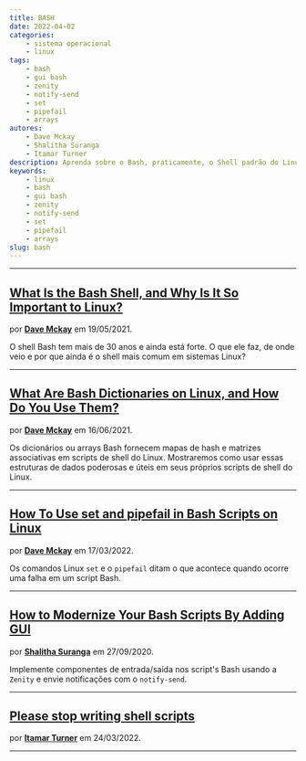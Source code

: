 ```yaml
---
title: BASH
date: 2022-04-02
categories:
    - sistema operacional
    - linux
tags:
    - bash
    - gui bash
    - zenity
    - notify-send
    - set
    - pipefail
    - arrays
autores:
    - Dave Mckay
    - Shalitha Suranga
    - Itamar Turner
description: Aprenda sobre o Bash, praticamente, o Shell padrão do Linux.
keywords:
    - linux
    - bash
    - gui bash
    - zenity
    - notify-send
    - set
    - pipefail
    - arrays
slug: bash
---
```


---

## [What Is the Bash Shell, and Why Is It So Important to Linux?](https://www.howtogeek.com/726559/what-is-the-bash-shell-and-why-is-it-so-important-to-linux/)

por [**Dave Mckay**](/autores/dave-mckay/) em 19/05/2021.

O shell Bash tem mais de 30 anos e ainda está forte. O que ele faz, de onde veio e por que ainda é o shell mais comum em sistemas Linux?

---

## [What Are Bash Dictionaries on Linux, and How Do You Use Them?](https://www.howtogeek.com/730243/what-are-bash-dictionaries-on-linux-and-how-do-you-use-them/)

por [**Dave Mckay**](/autores/dave-mckay/) em 16/06/2021.

Os dicionários ou arrays Bash fornecem mapas de hash e matrizes associativas em scripts de shell do Linux. Mostraremos como usar essas estruturas de dados poderosas e úteis em seus próprios scripts de shell do Linux.

---

## [How To Use set and pipefail in Bash Scripts on Linux](https://www.howtogeek.com/782514/how-to-use-set-and-pipefail-in-bash-scripts-on-linux/)

por [**Dave Mckay**](/autores/dave-mckay/) em 17/03/2022.

Os comandos Linux `set` e o `pipefail` ditam o que acontece quando ocorre uma falha em um script Bash.

---

## [How to Modernize Your Bash Scripts By Adding GUI](https://medium.com/swlh/how-to-modernize-your-bash-scripts-by-adding-gui-cba613a34cb7)

por [**Shalitha Suranga**](/autores/shalitha-suranga/) em 27/09/2020.

Implemente componentes de entrada/saída nos script's Bash usando a `Zenity` e envie notificações com o `notify-send`.

---

## [Please stop writing shell scripts](https://pythonspeed.com/articles/shell-scripts/)

por [**Itamar Turner**](/autores/itamar-turner/) em 24/03/2022.

---
